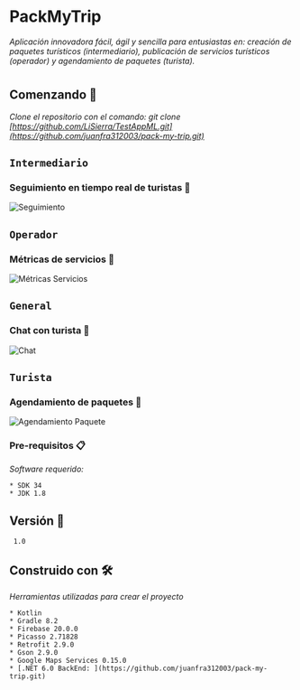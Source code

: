 # PackMyTrip

_Aplicación innovadora fácil, ágil y sencilla para entusiastas en: creación de paquetes turísticos (intermediario), publicación de servicios turísticos (operador) y agendamiento de paquetes (turista)._

#

## Comenzando 🚀

_Clone el repositorio con el comando: git clone [https://github.com/LiSierra/TestAppML.git](https://github.com/juanfra312003/pack-my-trip.git)_

## `Intermediario`

### Seguimiento en tiempo real de turistas 🧗

![Seguimiento](https://github.com/juanfra312003/pack-my-trip/assets/99839239/12a8d6ef-72d5-4f2c-b6e2-1258bfc49229)

## `Operador`

### Métricas de servicios 🌋

![Métricas Servicios](https://github.com/juanfra312003/pack-my-trip/assets/99839239/edc35b29-97aa-4533-9170-b8a9322ab61e)

## `General`

### Chat con turista 💬

![Chat](https://github.com/juanfra312003/pack-my-trip/assets/99839239/9706543e-e67c-4f96-8827-80e24591403b)

## `Turista`

### Agendamiento de paquetes 📅

![Agendamiento Paquete](https://github.com/juanfra312003/pack-my-trip/assets/99839239/8798554a-5cd8-4051-8d3e-39fa49bcd74d)

### Pre-requisitos 📋

_Software requerido:_

```
* SDK 34
* JDK 1.8
```

## Versión 📌

```
 1.0
```

## Construido con 🛠️

_Herramientas utilizadas para crear el proyecto_

```
* Kotlin
* Gradle 8.2
* Firebase 20.0.0
* Picasso 2.71828
* Retrofit 2.9.0
* Gson 2.9.0
* Google Maps Services 0.15.0
* [.NET 6.0 BackEnd: ](https://github.com/juanfra312003/pack-my-trip.git)
```
